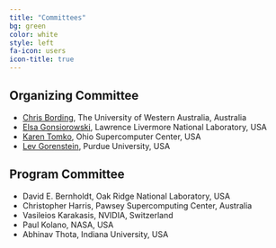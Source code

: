 ```yaml
---
title: "Committees"
bg: green
color: white
style: left
fa-icon: users
icon-title: true
---
```


## Organizing Committee

* [Chris Bording](https://www.uwa.edu.au), The University of Western Australia, Australia
* [Elsa Gonsiorowski](https://computation.llnl.gov/about/our-people/highlights/elsa-gonsiorowski), Lawrence Livermore National Laboratory, USA
* [Karen Tomko](https://www.osc.edu/staff/karen-tomko), Ohio Supercomputer Center, USA
* [Lev Gorenstein](https://www.rcac.purdue.edu/about/staff/lev), Purdue University, USA

## Program Committee

* David E. Bernholdt, Oak Ridge National Laboratory, USA <!-- * Susan Chacko, National Institutes of Health, USA --> 
* Christopher Harris, Pawsey Supercomputing Center, Australia <!-- * Jane Herriman, Lawrence Livermore National Laboratory, USA -->
* Vasileios Karakasis, NVIDIA, Switzerland
* Paul Kolano, NASA, USA <!-- * Robert McLay, TACC, USA --> <!-- * Todd Raeker, University of Michigan, USA -->
* Abhinav Thota, Indiana University, USA

<!-- <\!-- Past committee members -\-> -->
<!-- * Mozhgan Kabiri-Chimeh, NVIDIA, United Kingdom -->
<!-- * Kevin Manalo, PACE, Georgia Institute of Technology, USA -->
<!-- <\!-- * Daniel Ahlin, PDC Center for High Performance Computing, Sweden -\-> -->
<!-- <\!-- * Fabrice Cantos, NIWA, National Institute of Water and Atmospheric Research, New Zealand -\-> -->
<!-- <\!-- * Eric Engquist, Rice University, USA -\-> -->
